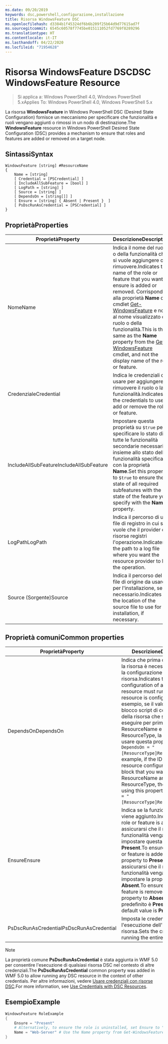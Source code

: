 ```yaml
---
ms.date: 09/20/2019
keywords: dsc,powershell,configurazione,installazione
title: Risorsa WindowsFeature DSC
ms.openlocfilehash: d3384b1f45324df6b6b209f25b64d9d77615ad7f
ms.sourcegitcommit: 6545c60578f7745be015111052fd7769f8289296
ms.translationtype: HT
ms.contentlocale: it-IT
ms.lasthandoff: 04/22/2020
ms.locfileid: "71954628"
---
```

# <a name="dsc-windowsfeature-resource"></a><span data-ttu-id="d670a-103">Risorsa WindowsFeature DSC</span><span class="sxs-lookup"><span data-stu-id="d670a-103">DSC WindowsFeature Resource</span></span>

> <span data-ttu-id="d670a-104">Si applica a: Windows PowerShell 4.0, Windows PowerShell 5.x</span><span class="sxs-lookup"><span data-stu-id="d670a-104">Applies To: Windows PowerShell 4.0, Windows PowerShell 5.x</span></span>

<span data-ttu-id="d670a-105">La risorsa **WindowsFeature** in Windows PowerShell DSC (Desired State Configuration) fornisce un meccanismo per specificare che funzionalità e ruoli vengano aggiunti o rimossi in un nodo di destinazione.</span><span class="sxs-lookup"><span data-stu-id="d670a-105">The **WindowsFeature** resource in Windows PowerShell Desired State Configuration (DSC) provides a mechanism to ensure that roles and features are added or removed on a target node.</span></span>

## <a name="syntax"></a><span data-ttu-id="d670a-106">Sintassi</span><span class="sxs-lookup"><span data-stu-id="d670a-106">Syntax</span></span>

```Syntax
WindowsFeature [string] #ResourceName
{
    Name = [string]
    [ Credential = [PSCredential] ]
    [ IncludeAllSubFeature = [bool] ]
    [ LogPath = [string] ]
    [ Source = [string] ]
    [ DependsOn = [string[]] ]
    [ Ensure = [string] { Absent | Present }  ]
    [ PsDscRunAsCredential = [PSCredential] ]
}
```

## <a name="properties"></a><span data-ttu-id="d670a-107">Proprietà</span><span class="sxs-lookup"><span data-stu-id="d670a-107">Properties</span></span>

|<span data-ttu-id="d670a-108">Proprietà</span><span class="sxs-lookup"><span data-stu-id="d670a-108">Property</span></span> |<span data-ttu-id="d670a-109">Descrizione</span><span class="sxs-lookup"><span data-stu-id="d670a-109">Description</span></span> |
|---|---|
|<span data-ttu-id="d670a-110">Nome</span><span class="sxs-lookup"><span data-stu-id="d670a-110">Name</span></span> |<span data-ttu-id="d670a-111">Indica il nome del ruolo o della funzionalità che si vuole aggiungere o rimuovere.</span><span class="sxs-lookup"><span data-stu-id="d670a-111">Indicates the name of the role or feature that you want to ensure is added or removed.</span></span> <span data-ttu-id="d670a-112">Corrisponde alla proprietà **Name** del cmdlet [Get-WindowsFeature](/powershell/module/servermanager/Get-WindowsFeature) e non al nome visualizzato del ruolo o della funzionalità.</span><span class="sxs-lookup"><span data-stu-id="d670a-112">This is the same as the **Name** property from the [Get-WindowsFeature](/powershell/module/servermanager/Get-WindowsFeature) cmdlet, and not the display name of the role or feature.</span></span> |
|<span data-ttu-id="d670a-113">Credenziale</span><span class="sxs-lookup"><span data-stu-id="d670a-113">Credential</span></span> |<span data-ttu-id="d670a-114">Indica le credenziali da usare per aggiungere o rimuovere il ruolo o la funzionalità.</span><span class="sxs-lookup"><span data-stu-id="d670a-114">Indicates the credentials to use to add or remove the role or feature.</span></span> |
|<span data-ttu-id="d670a-115">IncludeAllSubFeature</span><span class="sxs-lookup"><span data-stu-id="d670a-115">IncludeAllSubFeature</span></span> |<span data-ttu-id="d670a-116">Impostare questa proprietà su `$true` per specificare lo stato di tutte le funzionalità secondarie necessarie insieme allo stato della funzionalità specificata con la proprietà **Name**.</span><span class="sxs-lookup"><span data-stu-id="d670a-116">Set this property to `$true` to ensure the state of all required subfeatures with the state of the feature you specify with the **Name** property.</span></span> |
|<span data-ttu-id="d670a-117">LogPath</span><span class="sxs-lookup"><span data-stu-id="d670a-117">LogPath</span></span> |<span data-ttu-id="d670a-118">Indica il percorso di un file di registro in cui si vuole che il provider di risorse registri l'operazione.</span><span class="sxs-lookup"><span data-stu-id="d670a-118">Indicates the path to a log file where you want the resource provider to log the operation.</span></span> |
|<span data-ttu-id="d670a-119">Source (Sorgente)</span><span class="sxs-lookup"><span data-stu-id="d670a-119">Source</span></span> |<span data-ttu-id="d670a-120">Indica il percorso del file di origine da usare per l'installazione, se necessario.</span><span class="sxs-lookup"><span data-stu-id="d670a-120">Indicates the location of the source file to use for installation, if necessary.</span></span> |

## <a name="common-properties"></a><span data-ttu-id="d670a-121">Proprietà comuni</span><span class="sxs-lookup"><span data-stu-id="d670a-121">Common properties</span></span>

|<span data-ttu-id="d670a-122">Proprietà</span><span class="sxs-lookup"><span data-stu-id="d670a-122">Property</span></span> |<span data-ttu-id="d670a-123">Descrizione</span><span class="sxs-lookup"><span data-stu-id="d670a-123">Description</span></span> |
|---|---|
|<span data-ttu-id="d670a-124">DependsOn</span><span class="sxs-lookup"><span data-stu-id="d670a-124">DependsOn</span></span> |<span data-ttu-id="d670a-125">Indica che prima di configurare la risorsa è necessario eseguire la configurazione di un'altra risorsa.</span><span class="sxs-lookup"><span data-stu-id="d670a-125">Indicates that the configuration of another resource must run before this resource is configured.</span></span> <span data-ttu-id="d670a-126">Ad esempio, se il valore di ID del blocco script di configurazione della risorsa che si vuole eseguire per primo è ResourceName e il tipo è ResourceType, la sintassi per usare questa proprietà è `DependsOn = "[ResourceType]ResourceName"`.</span><span class="sxs-lookup"><span data-stu-id="d670a-126">For example, if the ID of the resource configuration script block that you want to run first is ResourceName and its type is ResourceType, the syntax for using this property is `DependsOn = "[ResourceType]ResourceName"`.</span></span> |
|<span data-ttu-id="d670a-127">Ensure</span><span class="sxs-lookup"><span data-stu-id="d670a-127">Ensure</span></span> |<span data-ttu-id="d670a-128">Indica se la funzionalità o il ruolo viene aggiunto.</span><span class="sxs-lookup"><span data-stu-id="d670a-128">Indicates if the role or feature is added.</span></span> <span data-ttu-id="d670a-129">Per assicurarsi che il ruolo o la funzionalità venga aggiunta, impostare questa proprietà su **Present**.</span><span class="sxs-lookup"><span data-stu-id="d670a-129">To ensure that the role or feature is added, set this property to **Present**.</span></span> <span data-ttu-id="d670a-130">Per assicurarsi che il ruolo o la funzionalità venga rimossa, impostare la proprietà su **Absent**.</span><span class="sxs-lookup"><span data-stu-id="d670a-130">To ensure that the role or feature is removed, set the property to **Absent**.</span></span> <span data-ttu-id="d670a-131">Il valore predefinito è **Present**.</span><span class="sxs-lookup"><span data-stu-id="d670a-131">The default value is **Present**.</span></span> |
|<span data-ttu-id="d670a-132">PsDscRunAsCredential</span><span class="sxs-lookup"><span data-stu-id="d670a-132">PsDscRunAsCredential</span></span> |<span data-ttu-id="d670a-133">Imposta le credenziali per l'esecuzione dell'intera risorsa.</span><span class="sxs-lookup"><span data-stu-id="d670a-133">Sets the credential for running the entire resource as.</span></span> |

> [!NOTE]
> <span data-ttu-id="d670a-134">La proprietà comune **PsDscRunAsCredential** è stata aggiunta in WMF 5.0 per consentire l'esecuzione di qualsiasi risorsa DSC nel contesto di altre credenziali.</span><span class="sxs-lookup"><span data-stu-id="d670a-134">The **PsDscRunAsCredential** common property was added in WMF 5.0 to allow running any DSC resource in the context of other credentials.</span></span> <span data-ttu-id="d670a-135">Per altre informazioni, vedere [Usare credenziali con risorse DSC](../../../configurations/runasuser.md).</span><span class="sxs-lookup"><span data-stu-id="d670a-135">For more information, see [Use Credentials with DSC Resources](../../../configurations/runasuser.md).</span></span>

## <a name="example"></a><span data-ttu-id="d670a-136">Esempio</span><span class="sxs-lookup"><span data-stu-id="d670a-136">Example</span></span>

```powershell
WindowsFeature RoleExample
{
    Ensure = "Present"
    # Alternatively, to ensure the role is uninstalled, set Ensure to "Absent"
    Name = "Web-Server" # Use the Name property from Get-WindowsFeature
}
```